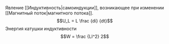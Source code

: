 Явление [[Индуктивность|самоиндукции]], возникающее при изменении [[Магнитный поток|магнитного потока]].
$$U_L = L \frac {di} {dt}$$
Энергия катушки индуктивности $$W = \frac {LI^2} 2$$